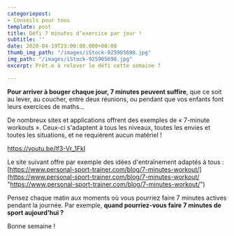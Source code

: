 ```yaml
---
categoriepost:
- Conseils pour tous
template: post
title: Défi 7 minutes d’exercice par jour !
subtitle: ''
date: 2020-04-19T23:00:00.000+00:00
thumb_img_path: "/images/iStock-925905698.jpg"
img_path: "/images/iStock-925905698.jpg"
excerpt: Prêt.e à relever le défi cette semaine ?

---
```

**Pour arriver à bouger chaque jour, 7 minutes peuvent suffire**, que ce soit au lever, au coucher, entre deux réunions, ou pendant que vos enfants font leurs exercices de maths...

De nombreux sites et applications offrent des exemples de « 7-minute workouts ». Ceux-ci s'adaptent à tous les niveaux, toutes les envies et toutes les situations, et ne requièrent aucun matériel ! 

https://youtu.be/lf3-Vr_1FkI

Le site suivant offre par exemple des idées d'entraînement adaptés à tous : [https://www.personal-sport-trainer.com/blog/7-minutes-workout/](https://www.personal-sport-trainer.com/blog/7-minutes-workout/ "https://www.personal-sport-trainer.com/blog/7-minutes-workout/")

Pensez chaque matin aux moments où vous pourriez faire 7 minutes actives pendant la journée. Par exemple, **quand pourriez-vous faire 7 minutes de sport aujourd'hui ?**

Bonne semaine !